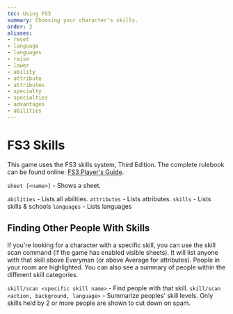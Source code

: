 ```yaml
---
toc: Using FS3
summary: Choosing your character's skills.
order: 2
aliases:
- reset
- language
- languages
- raise
- lower
- ability
- attribute
- attributes
- specialty
- specialties
- advantages
- abilities
---
```

# FS3 Skills

This game uses the FS3 skills system, Third Edition.  The complete rulebook can be found online: [FS3 Player's Guide](http://www.aresmush.com/fs3/fs3-3).

`sheet [<name>]` - Shows a sheet.

`abilities` - Lists all abilities.
`attributes` - Lists attributes.
`skills` - Lists skills & schools
`languages` - Lists languages

## Finding Other People With Skills

If you're looking for a character with a specific skill, you can use the skill scan command (if the game has enabled visible sheets).  It will list anyone with that skill above Everyman (or above Average for attributes).  People in your room are highlighted.  You can also see a summary of people within the different skill categories.

`skill/scan <specific skill name>` - Find people with that skill.
`skill/scan <action, background, language>` - Summarize peoples' skill levels. Only skills held by 2 or more people are shown to cut down on spam.

